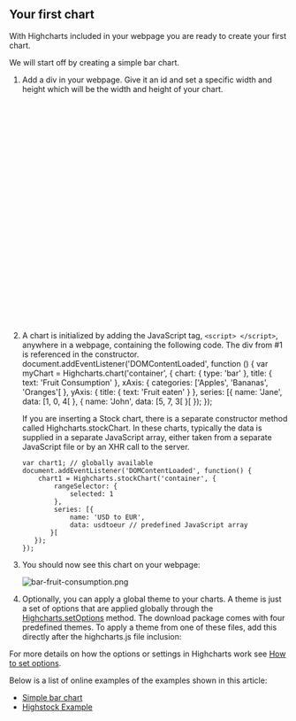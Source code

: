 Your first chart
----------------

With Highcharts included in your webpage you are ready to create your first chart.

We will start off by creating a simple bar chart.

1.  Add a div in your webpage. Give it an id and set a specific width and height which will be the width and height of your chart.    
        <div id="container" style="width:100%; height:400px;"></div>
    
2.  A chart is initialized by adding the JavaScript tag, `<script> </script>`, anywhere in a webpage, containing the following code. The div from #1 is referenced in the constructor.    
        document.addEventListener('DOMContentLoaded', function () {
            var myChart = Highcharts.chart('container', {
                chart: {
                    type: 'bar'
                },
                title: {
                    text: 'Fruit Consumption'
                },
                xAxis: {
                    categories: ['Apples', 'Bananas', 'Oranges'[
                },
                yAxis: {
                    title: {
                        text: 'Fruit eaten'
                    }
                },
                series: [{
                    name: 'Jane',
                    data: [1, 0, 4[
                }, {
                    name: 'John',
                    data: [5, 7, 3[
                }[
            });
        });
    
    If you are inserting a Stock chart, there is a separate constructor method called Highcharts.stockChart. In these charts, typically the data is supplied in a separate JavaScript array, either taken from a separate JavaScript file or by an XHR call to the server.
    
        
        var chart1; // globally available
        document.addEventListener('DOMContentLoaded', function() {
            chart1 = Highcharts.stockChart('container', {
                rangeSelector: {
                    selected: 1
                },
                series: [{
                    name: 'USD to EUR',
                    data: usdtoeur // predefined JavaScript array
               }[
           });  
        });
3.  You should now see this chart on your webpage:
    
    ![bar-fruit-consumption.png](http://assets.highcharts.com/images/bar-fruit-consumption.png)
    
4.  Optionally, you can apply a global theme to your charts. A theme is just a set of options that are applied globally through the [Highcharts.setOptions](http://api.highcharts.com/highcharts#Highcharts.setOptions()) method. The download package comes with four predefined themes. To apply a theme from one of these files, add this directly after the highcharts.js file inclusion:

    
    <script type="text/javascript" src="/js/themes/gray.js"></script>

For more details on how the options or settings in Highcharts work see [How to set options](docs/getting-started/how-to-set-options).

Below is a list of online examples of the examples shown in this article:

*   [Simple bar chart](http://jsfiddle.net/highcharts/kh5jY/)
*   [Highstock Example](http://jsfiddle.net/gh/get/jquery/1.7.2/highslide-software/highcharts.com/tree/master/samples/stock/demo/basic-line/)
